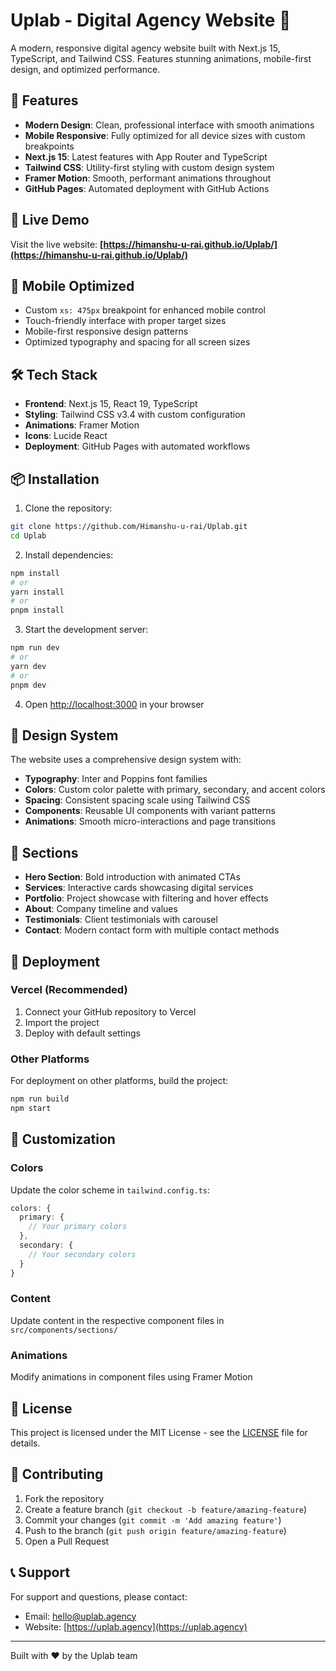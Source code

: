 # Uplab - Digital Agency Website 🚀

A modern, responsive digital agency website built with Next.js 15, TypeScript, and Tailwind CSS. Features stunning animations, mobile-first design, and optimized performance.

## 🌟 Features

- **Modern Design**: Clean, professional interface with smooth animations
- **Mobile Responsive**: Fully optimized for all device sizes with custom breakpoints
- **Next.js 15**: Latest features with App Router and TypeScript
- **Tailwind CSS**: Utility-first styling with custom design system
- **Framer Motion**: Smooth, performant animations throughout
- **GitHub Pages**: Automated deployment with GitHub Actions

## 🚀 Live Demo

Visit the live website: **[https://himanshu-u-rai.github.io/Uplab/](https://himanshu-u-rai.github.io/Uplab/)**

## 📱 Mobile Optimized

- Custom `xs: 475px` breakpoint for enhanced mobile control
- Touch-friendly interface with proper target sizes
- Mobile-first responsive design patterns
- Optimized typography and spacing for all screen sizes

## 🛠️ Tech Stack

- **Frontend**: Next.js 15, React 19, TypeScript
- **Styling**: Tailwind CSS v3.4 with custom configuration
- **Animations**: Framer Motion
- **Icons**: Lucide React
- **Deployment**: GitHub Pages with automated workflows

## 📦 Installation

1. Clone the repository:
```bash
git clone https://github.com/Himanshu-u-rai/Uplab.git
cd Uplab
```

2. Install dependencies:
```bash
npm install
# or
yarn install
# or
pnpm install
```

3. Start the development server:
```bash
npm run dev
# or
yarn dev
# or
pnpm dev
```

4. Open [http://localhost:3000](http://localhost:3000) in your browser

## 🎨 Design System

The website uses a comprehensive design system with:

- **Typography**: Inter and Poppins font families
- **Colors**: Custom color palette with primary, secondary, and accent colors
- **Spacing**: Consistent spacing scale using Tailwind CSS
- **Components**: Reusable UI components with variant patterns
- **Animations**: Smooth micro-interactions and page transitions

## 📱 Sections

- **Hero Section**: Bold introduction with animated CTAs
- **Services**: Interactive cards showcasing digital services
- **Portfolio**: Project showcase with filtering and hover effects
- **About**: Company timeline and values
- **Testimonials**: Client testimonials with carousel
- **Contact**: Modern contact form with multiple contact methods

## 🚀 Deployment

### Vercel (Recommended)

1. Connect your GitHub repository to Vercel
2. Import the project
3. Deploy with default settings

### Other Platforms

For deployment on other platforms, build the project:

```bash
npm run build
npm start
```

## 🔧 Customization

### Colors
Update the color scheme in `tailwind.config.ts`:

```typescript
colors: {
  primary: {
    // Your primary colors
  },
  secondary: {
    // Your secondary colors
  }
}
```

### Content
Update content in the respective component files in `src/components/sections/`

### Animations
Modify animations in component files using Framer Motion

## 📄 License

This project is licensed under the MIT License - see the [LICENSE](LICENSE) file for details.

## 🤝 Contributing

1. Fork the repository
2. Create a feature branch (`git checkout -b feature/amazing-feature`)
3. Commit your changes (`git commit -m 'Add amazing feature'`)
4. Push to the branch (`git push origin feature/amazing-feature`)
5. Open a Pull Request

## 📞 Support

For support and questions, please contact:
- Email: hello@uplab.agency
- Website: [https://uplab.agency](https://uplab.agency)

---

Built with ❤️ by the Uplab team
